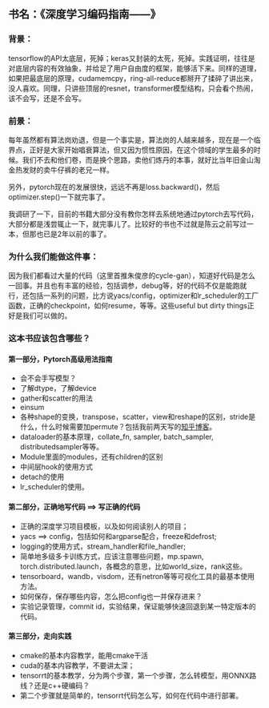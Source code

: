 ## 书名：《深度学习编码指南——》

### 背景：

tensorflow的API太底层，死掉；keras又封装的太死，死掉。实践证明，往往是对底层内容的有效抽象，并给足了用户自由度的框架，能够活下来。同样的道理，如果把最底层的原理，cudamemcpy，ring-all-reduce都掰开了揉碎了讲出来，没人喜欢。同理，只讲些顶层的resnet，transformer模型结构，只会看个热闹，该不会写，还是不会写。

### 前景：

每年虽然都有算法岗劝退，但是一个事实是，算法岗的人越来越多，现在是一个临界点，正好是大家开始唱衰算法，但又因为惯性原因，在这个领域的学生最多的时候。我们不去和他们卷，而是换个思路，卖他们炼丹的本事，就好比当年旧金山淘金热发财的卖牛仔裤的老兄一样。

另外，pytorch现在的发展很快，远远不再是loss.backward()，然后optimizer.step()一下就完事了。

我调研了一下，目前的书籍大部分没有教你怎样去系统地通过pytorch去写代码，大部分都是浅尝辄止一下，就完事儿了。比较好的书也不过就是陈云之前写过一本，但那也已是2年以前的事了。

### 为什么我们能做这件事：

因为我们都看过大量的代码（这里首推朱俊彦的cycle-gan），知道好代码是怎么一回事。并且也有丰富的经验，包括调参，debug等，好的代码不仅是能跑就行，还包括一系列的问题，比方说yacs/config，optimizer和lr_scheduler的工厂函数，正确的checkpoint，如何resume，等等。这些useful but dirty things正好是我们可以做的。

### 这本书应该包含哪些？

#### 第一部分，Pytorch高级用法指南

- 会不会手写模型？
- 了解dtype，了解device
- gather和scatter的用法
- einsum
- 各种shape的变换，transpose，scatter，view和reshape的区别，stride是什么，什么时候需要加permute？包括我前两天写的[知乎博客](https://zhuanlan.zhihu.com/p/417304042)。
- dataloader的基本原理，collate_fn, sampler, batch_sampler, distributedsampler等等。
- Module里面的modules，还有children的区别
- 中间层hook的使用方式
- detach的使用
- lr_scheduler的使用。

#### 第二部分，正确地写代码 ==> 写正确的代码

- 正确的深度学习项目模板，以及如何阅读别人的项目；
- yacs ==> config，包括如何和argparse配合，freeze和defrost;
- logging的使用方式，stream_handler和file_handler;
- 简单地多级多卡训练方式，应该注意哪些问题，mp.spawn, torch.distributed.launch，各概念的意思，比如world_size，rank这些。
- tensorboard，wandb，visdom，还有netron等等可视化工具的最基本使用方法。
- 如何保存，保存哪些内容，怎么把config也一并保存进来？
- 实验记录管理，commit id，实验结果，保证能够快速回退到某一特定版本的代码。

#### 第三部分，走向实践

- cmake的基本内容教学，能用cmake干活
- cuda的基本内容教学，不要讲太深；
- tensorrt的基本教学，分为两个步骤，第一个步骤，怎么转模型，用ONNX路线？还是c++硬编码？
- 第二个步骤就是简单的，tensorrt代码怎么写，如何在代码中进行部署。
